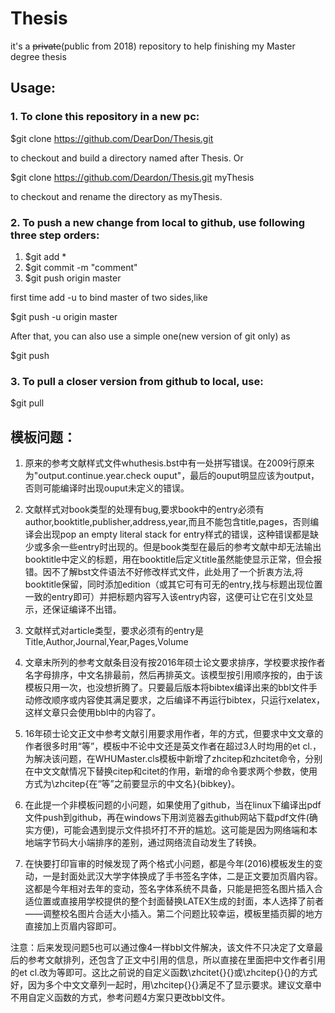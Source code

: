 # Thesis
it's a ~~private~~(public from 2018) repository to help finishing my Master degree thesis

## Usage:
### 1. To clone this repository in a new pc:

  $git clone https://github.com/DearDon/Thesis.git</br>

to checkout and build a directory named after Thesis. Or</br>

  $git clone https://github.com/Deardon/Thesis.git myThesis</br>

to checkout and rename the directory as myThesis.

### 2. To push a new change from local to github, use following three step orders:

  1. $git add *</br>
  2. $git commit -m "comment"
  3. $git push origin master
  
first time add -u to bind master of two sides,like

  $git push -u origin master

After that, you can also use a simple one(new version of git only) as</br>
  
  $git push

### 3. To pull a closer version from github to local, use:</br>

  $git pull

## 模板问题：
1. 原来的参考文献样式文件whuthesis.bst中有一处拼写错误。在2009行原来为"output.continue.year.check ouput"，最后的ouput明显应该为output，否则可能编译时出现ouput未定义的错误。

2. 文献样式对book类型的处理有bug,要求book中的entry必须有author,booktitle,publisher,address,year,而且不能包含title,pages，否则编译会出现pop an empty literal stack for entry样式的错误，这种错误都是缺少或多余一些entry时出现的。但是book类型在最后的参考文献中却无法输出booktitle中定义的标题，用在booktitle后定义title虽然能使显示正常，但会报错。因不了解bst文件语法不好修改样式文件，此处用了一个折衷方法,将booktitle保留，同时添加edition（或其它可有可无的entry,找与标题出现位置一致的entry即可）并把标题内容写入该entry内容，这便可让它在引文处显示，还保证编译不出错。

3. 文献样式对article类型，要求必须有的entry是Title,Author,Journal,Year,Pages,Volume

4. 文章末所列的参考文献条目没有按2016年硕士论文要求排序，学校要求按作者名字母排序，中文名排最前，然后再排英文。该模型按引用顺序按的，由于该模板只用一次，也没想折腾了。只要最后版本将bibtex编译出来的bbl文件手动修改顺序或内容使其满足要求，之后编译不再运行bibtex，只运行xelatex，这样文章只会使用bbl中的内容了。

5. 16年硕士论文正文中参考文献引用要求用作者，年的方式，但要求中文文章的作者很多时用“等”，模板中不论中文还是英文作者在超过3人时均用的et cl.，为解决该问题，在WHUMaster.cls模板中新增了zhcitep和zhcitet命令，分别在中文文献情况下替换citep和citet的作用，新增的命令要求两个参数，使用方式为\zhcitep{在“等”之前要显示的中文名}{bibkey}。

6. 在此提一个非模板问题的小问题，如果使用了github，当在linux下编译出pdf文件push到github，再在windows下用浏览器去github网站下载pdf文件(确实方便)，可能会遇到提示文件损坏打不开的尴尬。这可能是因为网络端和本地端字节码大小端排序的差别，通过网络流自动发生了转换。

7. 在快要打印盲审的时候发现了两个格式小问题，都是今年(2016)模板发生的变动，一是封面处武汉大学字体换成了手书签名字体，二是正文要加页眉内容。这都是今年相对去年的变动，签名字体系统不具备，只能是把签名图片插入合适位置或直接用学校提供的整个封面替换LATEX生成的封面，本人选择了前者——调整校名图片合适大小插入。第二个问题比较幸运，模板里插页脚的地方直接加上页眉内容即可。

注意：后来发现问题5也可以通过像4一样bbl文件解决，该文件不只决定了文章最后的参考文献排列，还包含了正文中引用的信息，所以直接在里面把中文作者引用的et cl.改为等即可。这比之前说的自定义函数\zhcitet{}{}或\zhcitep{}{}的方式好，因为多个中文文章列一起时，用\zhcitep{}{}满足不了显示要求。建议文章中不用自定义函数的方式，参考问题4方案只更改bbl文件。

